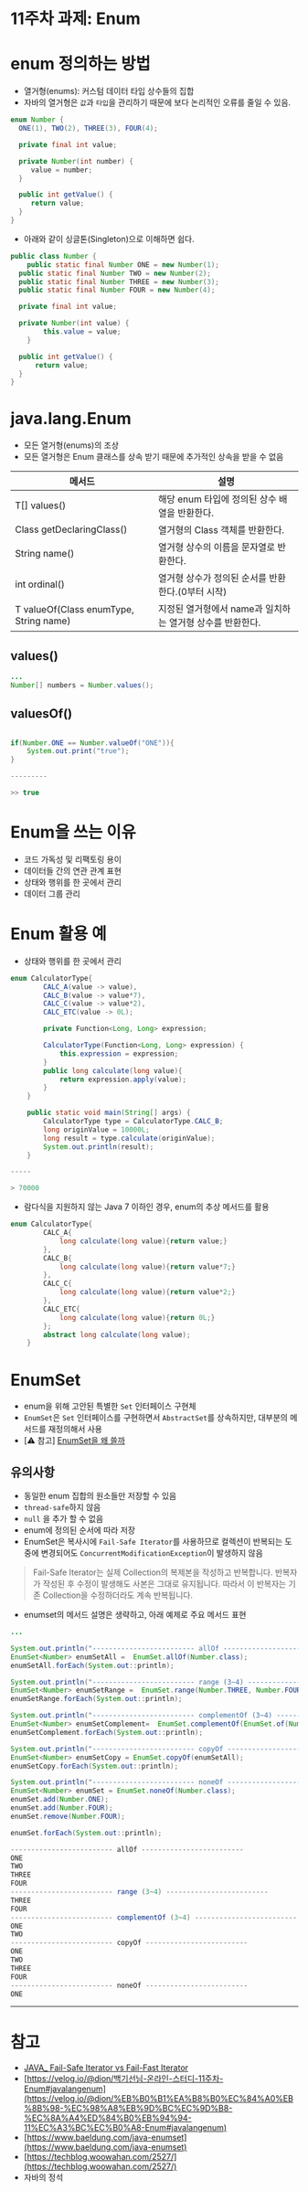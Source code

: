 # 11주차 과제: Enum



# enum 정의하는 방법

- 열거형(enums): 커스텀 데이터 타입 상수들의 집합
- 자바의 열거형은 `값`과 `타입`을 관리하기 때문에 보다 논리적인 오류를 줄일 수 있음.

```java
enum Number {
  ONE(1), TWO(2), THREE(3), FOUR(4);

  private final int value;

  private Number(int number) {
     value = number;
  }

  public int getValue() {
     return value;
  }
}
```

- 아래와 같이 싱글톤(Singleton)으로 이해하면 쉽다.

```java
public class Number {
	public static final Number ONE = new Number(1);
  public static final Number TWO = new Number(2);
  public static final Number THREE = new Number(3);
  public static final Number FOUR = new Number(4);

  private final int value;

  private Number(int value) {
		this.value = value;
	} 

  public int getValue() {
	  return value;
  }
}
```

# java.lang.Enum

- 모든 열거형(enums)의 조상
- 모든 열거형은 Enum 클래스를 상속 받기 때문에 추가적인 상속을 받을 수 없음

| 메서드                                    | 설명                                                      |
| ----------------------------------------- | --------------------------------------------------------- |
| T[] values()                              | 해당 enum 타입에 정의된 상수 배열을 반환한다.             |
| Class<E> getDeclaringClass()              | 열거형의 Class 객체를 반환한다.                           |
| String name()                             | 열거형 상수의 이름을 문자열로 반환한다.                   |
| int ordinal()                             | 열거형 상수가 정의된 순서를 반환한다.(0부터 시작)         |
| T valueOf(Class<T> enumType, String name) | 지정된 열거형에서 name과 일치하는 열거형 상수를 반환한다. |



## values()

```java
...
Number[] numbers = Number.values();
```



## valuesOf()

```java

if(Number.ONE == Number.valueOf("ONE")){
	System.out.print("true");
}

---------

>> true
```



# Enum을 쓰는 이유

- 코드 가독성 및 리팩토링 용이
- 데이터들 간의 연관 관계 표현
- 상태와 행위를 한 곳에서 관리
- 데이터 그룹 관리



# Enum 활용 예

- 상태와 행위를 한 곳에서 관리

```java
enum CalculatorType{
        CALC_A(value -> value),
        CALC_B(value -> value*7),
        CALC_C(value -> value*2),
        CALC_ETC(value -> 0L);

        private Function<Long, Long> expression;

        CalculatorType(Function<Long, Long> expression) {
            this.expression = expression;
        }
        public long calculate(long value){
            return expression.apply(value);
        }
    }

    public static void main(String[] args) {
        CalculatorType type = CalculatorType.CALC_B;
        long originValue = 10000L;
        long result = type.calculate(originValue);
        System.out.println(result);
    }

-----

> 70000
```

- 람다식을 지원하지 않는 Java 7 이하인 경우, enum의 추상 메서드를 활용

```java
enum CalculatorType{
        CALC_A{
            long calculate(long value){return value;}
        },
        CALC_B{
            long calculate(long value){return value*7;}
        },
        CALC_C{
            long calculate(long value){return value*2;}
        },
        CALC_ETC{
            long calculate(long value){return 0L;}
        };
        abstract long calculate(long value);
    }
```



# EnumSet

- enum을 위해 고안된 특별한 `Set` 인터페이스 구현체
- `EnumSet`은 `Set` 인터페이스를 구현하면서 `AbstractSet`를 상속하지만, 대부분의 메서드를 재정의해서 사용
- [⚠ 참고] [EnumSet을 왜 쓸까](https://velog.io/@dion/%EB%B0%B1%EA%B8%B0%EC%84%A0%EB%8B%98-%EC%98%A8%EB%9D%BC%EC%9D%B8-%EC%8A%A4%ED%84%B0%EB%94%94-11%EC%A3%BC%EC%B0%A8-Enum#enumset%EC%9D%84-%EC%99%9C-%EC%93%B8%EA%B9%8C)



## 유의사항

- 동일한 enum 집합의 원소들만 저장할 수 있음
- `thread-safe`하지 않음
- `null` 을 추가 할 수 없음
- enum에 정의된 순서에 따라 저장
- EnumSet은 복사시에 `Fail-Safe Iterator`를 사용하므로 컬렉션이 반복되는 도중에 변경되어도 `ConcurrentModificationException`이 발생하지 않음

> Fail-Safe Iterator는 실제 Collection의 복제본을 작성하고 반복합니다. 
반복자가 작성된 후 수정이 발생해도 사본은 그대로 유지됩니다. 
따라서 이 반복자는 기존 Collection을 수정하더라도 계속 반복됩니다.

- enumset의 메서드 설명은 생략하고, 아래 예제로 주요 메서드 표현

```java
...

System.out.println("------------------------- allOf -------------------------");
EnumSet<Number> enumSetAll =  EnumSet.allOf(Number.class);
enumSetAll.forEach(System.out::println);

System.out.println("------------------------- range (3~4) -------------------------");
EnumSet<Number> enumSetRange =  EnumSet.range(Number.THREE, Number.FOUR);
enumSetRange.forEach(System.out::println);

System.out.println("------------------------- complementOf (3~4) -------------------------");
EnumSet<Number> enumSetComplement=  EnumSet.complementOf(EnumSet.of(Number.THREE, Number.FOUR));
enumSetComplement.forEach(System.out::println);

System.out.println("------------------------- copyOf -------------------------");
EnumSet<Number> enumSetCopy = EnumSet.copyOf(enumSetAll);
enumSetCopy.forEach(System.out::println);

System.out.println("------------------------- noneOf -------------------------");
EnumSet<Number> enumSet = EnumSet.noneOf(Number.class);
enumSet.add(Number.ONE);
enumSet.add(Number.FOUR);
enumSet.remove(Number.FOUR);

enumSet.forEach(System.out::println);
```

```java
------------------------- allOf -------------------------
ONE
TWO
THREE
FOUR
------------------------- range (3~4) -------------------------
THREE
FOUR
------------------------- complementOf (3~4) -------------------------
ONE
TWO
------------------------- copyOf -------------------------
ONE
TWO
THREE
FOUR
------------------------- noneOf -------------------------
ONE
```

---



# 참고

- [JAVA_ Fail-Safe Iterator vs Fail-Fast Iterator](https://simuing.tistory.com/entry/JAVA-Fail-Safe-Iterator-vs-Fail-Fast-Iterator)
- [https://velog.io/@dion/백기선님-온라인-스터디-11주차-Enum#javalangenum](https://velog.io/@dion/%EB%B0%B1%EA%B8%B0%EC%84%A0%EB%8B%98-%EC%98%A8%EB%9D%BC%EC%9D%B8-%EC%8A%A4%ED%84%B0%EB%94%94-11%EC%A3%BC%EC%B0%A8-Enum#javalangenum)
- [https://www.baeldung.com/java-enumset](https://www.baeldung.com/java-enumset)
- [https://techblog.woowahan.com/2527/](https://techblog.woowahan.com/2527/)
- 자바의 정석